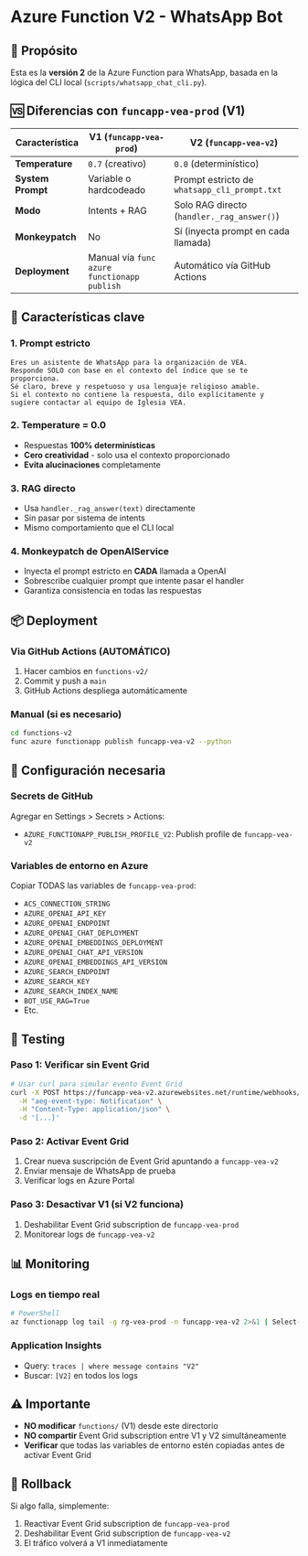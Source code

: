 # Azure Function V2 - WhatsApp Bot

## 🎯 Propósito

Esta es la **versión 2** de la Azure Function para WhatsApp, basada en la lógica del CLI local (`scripts/whatsapp_chat_cli.py`).

## 🆚 Diferencias con `funcapp-vea-prod` (V1)

| Característica | V1 (`funcapp-vea-prod`) | V2 (`funcapp-vea-v2`) |
|----------------|-------------------------|------------------------|
| **Temperature** | `0.7` (creativo) | `0.0` (determinístico) |
| **System Prompt** | Variable o hardcodeado | Prompt estricto de `whatsapp_cli_prompt.txt` |
| **Modo** | Intents + RAG | Solo RAG directo (`handler._rag_answer()`) |
| **Monkeypatch** | No | Sí (inyecta prompt en cada llamada) |
| **Deployment** | Manual vía `func azure functionapp publish` | Automático vía GitHub Actions |

## 🔑 Características clave

### 1. **Prompt estricto**
```
Eres un asistente de WhatsApp para la organización de VEA. 
Responde SOLO con base en el contexto del índice que se te proporciona. 
Sé claro, breve y respetuoso y usa lenguaje religioso amable. 
Si el contexto no contiene la respuesta, dilo explícitamente y 
sugiere contactar al equipo de Iglesia VEA.
```

### 2. **Temperature = 0.0**
- Respuestas **100% determinísticas**
- **Cero creatividad** - solo usa el contexto proporcionado
- **Evita alucinaciones** completamente

### 3. **RAG directo**
- Usa `handler._rag_answer(text)` directamente
- Sin pasar por sistema de intents
- Mismo comportamiento que el CLI local

### 4. **Monkeypatch de OpenAIService**
- Inyecta el prompt estricto en **CADA** llamada a OpenAI
- Sobrescribe cualquier prompt que intente pasar el handler
- Garantiza consistencia en todas las respuestas

## 📦 Deployment

### Via GitHub Actions (AUTOMÁTICO)
1. Hacer cambios en `functions-v2/`
2. Commit y push a `main`
3. GitHub Actions despliega automáticamente

### Manual (si es necesario)
```bash
cd functions-v2
func azure functionapp publish funcapp-vea-v2 --python
```

## 🔧 Configuración necesaria

### Secrets de GitHub
Agregar en Settings > Secrets > Actions:
- `AZURE_FUNCTIONAPP_PUBLISH_PROFILE_V2`: Publish profile de `funcapp-vea-v2`

### Variables de entorno en Azure
Copiar TODAS las variables de `funcapp-vea-prod`:
- `ACS_CONNECTION_STRING`
- `AZURE_OPENAI_API_KEY`
- `AZURE_OPENAI_ENDPOINT`
- `AZURE_OPENAI_CHAT_DEPLOYMENT`
- `AZURE_OPENAI_EMBEDDINGS_DEPLOYMENT`
- `AZURE_OPENAI_CHAT_API_VERSION`
- `AZURE_OPENAI_EMBEDDINGS_API_VERSION`
- `AZURE_SEARCH_ENDPOINT`
- `AZURE_SEARCH_KEY`
- `AZURE_SEARCH_INDEX_NAME`
- `BOT_USE_RAG=True`
- Etc.

## 🧪 Testing

### Paso 1: Verificar sin Event Grid
```bash
# Usar curl para simular evento Event Grid
curl -X POST https://funcapp-vea-v2.azurewebsites.net/runtime/webhooks/EventGrid?functionName=whatsapp_event_grid_trigger \
  -H "aeg-event-type: Notification" \
  -H "Content-Type: application/json" \
  -d '[...]'
```

### Paso 2: Activar Event Grid
1. Crear nueva suscripción de Event Grid apuntando a `funcapp-vea-v2`
2. Enviar mensaje de WhatsApp de prueba
3. Verificar logs en Azure Portal

### Paso 3: Desactivar V1 (si V2 funciona)
1. Deshabilitar Event Grid subscription de `funcapp-vea-prod`
2. Monitorear logs de `funcapp-vea-v2`

## 📊 Monitoring

### Logs en tiempo real
```bash
# PowerShell
az functionapp log tail -g rg-vea-prod -n funcapp-vea-v2 2>&1 | Select-String -Pattern "V2|RAG|temperature" -Context 0,2
```

### Application Insights
- Query: `traces | where message contains "V2"`
- Buscar: `[V2]` en todos los logs

## ⚠️ Importante

- **NO modificar** `functions/` (V1) desde este directorio
- **NO compartir** Event Grid subscription entre V1 y V2 simultáneamente
- **Verificar** que todas las variables de entorno estén copiadas antes de activar Event Grid

## 🔄 Rollback

Si algo falla, simplemente:
1. Reactivar Event Grid subscription de `funcapp-vea-prod`
2. Deshabilitar Event Grid subscription de `funcapp-vea-v2`
3. El tráfico volverá a V1 inmediatamente

